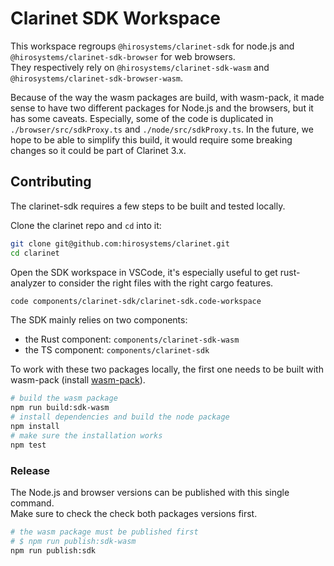 # Clarinet SDK Workspace

This workspace regroups
`@hirosystems/clarinet-sdk` for node.js and `@hirosystems/clarinet-sdk-browser` for web browsers.  
They respectively rely on `@hirosystems/clarinet-sdk-wasm` and `@hirosystems/clarinet-sdk-browser-wasm`.

Because of the way the wasm packages are build, with wasm-pack, it made sense to have two different
packages for Node.js and the browsers, but it has some caveats. Especially, some of the code is
duplicated in `./browser/src/sdkProxy.ts` and `./node/src/sdkProxy.ts`. In the future, we hope to 
be able to simplify this build, it would require some breaking changes so it could be part of 
Clarinet 3.x.

## Contributing

The clarinet-sdk requires a few steps to be built and tested locally.

Clone the clarinet repo and `cd` into it:

```sh
git clone git@github.com:hirosystems/clarinet.git
cd clarinet
```

Open the SDK workspace in VSCode, it's especially useful to get rust-analyzer
to consider the right files with the right cargo features.

```sh
code components/clarinet-sdk/clarinet-sdk.code-workspace
```

The SDK mainly relies on two components:

- the Rust component: `components/clarinet-sdk-wasm`
- the TS component: `components/clarinet-sdk`

To work with these two packages locally, the first one needs to be built with
wasm-pack (install [wasm-pack](https://rustwasm.github.io/wasm-pack/installer)).

```sh
# build the wasm package
npm run build:sdk-wasm
# install dependencies and build the node package
npm install
# make sure the installation works
npm test
```

### Release

The Node.js and browser versions can be published with this single command.  
Make sure to check the check both packages versions first.

```sh
# the wasm package must be published first
# $ npm run publish:sdk-wasm
npm run publish:sdk
```
